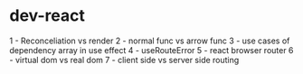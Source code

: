 # dev-react

1 - Reconceliation vs render
2 - normal func vs arrow func
3 - use cases of dependency array in use effect
4 - useRouteError
5 - react browser router
6 - virtual dom vs real dom
7 - client side vs server side routing
